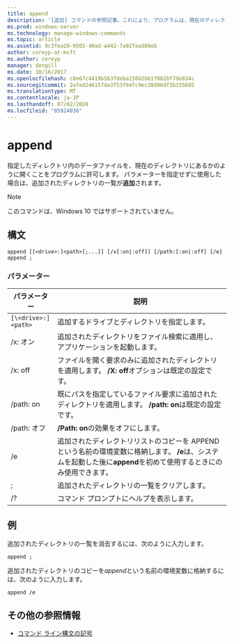 ```yaml
---
title: append
description: '[追加] コマンドの参照記事。これにより、プログラムは、現在のディレクトリにあるかのように、指定されたディレクトリ内のデータファイルを開くことができます。'
ms.prod: windows-server
ms.technology: manage-windows-commands
ms.topic: article
ms.assetid: 9c3fea20-9502-40ad-a442-7a927aad88eb
author: coreyp-at-msft
ms.author: coreyp
manager: dongill
ms.date: 10/16/2017
ms.openlocfilehash: c8e67c4419b563fdeba156b2bb1f082bf7de834c
ms.sourcegitcommit: 2afed2461574a3f53f84fc9ec28d86df3b335685
ms.translationtype: MT
ms.contentlocale: ja-JP
ms.lasthandoff: 07/02/2020
ms.locfileid: "85924036"
---
```

# <a name="append"></a>append

指定したディレクトリ内のデータファイルを、現在のディレクトリにあるかのように開くことをプログラムに許可します。 パラメーターを指定せずに使用した場合は、追加されたディレクトリの一覧が**追加**されます。

> [!NOTE]
> このコマンドは、Windows 10 ではサポートされていません。

## <a name="syntax"></a>構文

```
append [[<drive>:]<path>[;...]] [/x[:on|:off]] [/path:[:on|:off] [/e]
append ;
```

### <a name="parameters"></a>パラメーター

| パラメーター | 説明 |
| --------- | ----------- |
| `[\<drive>:]<path>` | 追加するドライブとディレクトリを指定します。 |
| /x: オン | 追加されたディレクトリをファイル検索に適用し、アプリケーションを起動します。 |
| /x: off | ファイルを開く要求のみに追加されたディレクトリを適用します。 **/X: off**オプションは既定の設定です。 |
| /path: on | 既にパスを指定しているファイル要求に追加されたディレクトリを適用します。 **/path: on**は既定の設定です。 |
| /path: オフ | **/Path: on**の効果をオフにします。 |
| /e | 追加されたディレクトリリストのコピーを APPEND という名前の環境変数に格納します。 **/e**は、システムを起動した後に**append**を初めて使用するときにのみ使用できます。 |
| ; | 追加されたディレクトリの一覧をクリアします。 |
| /? | コマンド プロンプトにヘルプを表示します。 |

## <a name="examples"></a>例

追加されたディレクトリの一覧を消去するには、次のように入力します。

```
append ;
```

追加されたディレクトリのコピーを*append*という名前の環境変数に格納するには、次のように入力します。

```
append /e
```

## <a name="additional-references"></a>その他の参照情報

- [コマンド ライン構文の記号](command-line-syntax-key.md)
